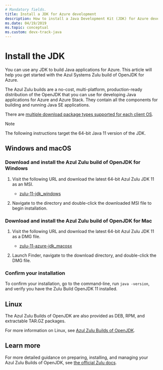```yaml
---
# Mandatory fields.
title: Install a JDK for Azure development
description: How to install a Java Development Kit (JDK) for Azure development with Windows, Linux, and Mac.
ms.date: 04/19/2019
ms.topic: conceptual
ms.custom: devx-track-java
---
```


# Install the JDK

You can use any JDK to build Java applications for Azure. This article will help you get started with the Azul Systems Zulu build of OpenJDK for Azure.

The Azul Zulu builds are a no-cost, multi-platform, production-ready distribution of the OpenJDK that you can use for developing Java applications for Azure and Azure Stack. They contain all the components for building and running Java SE applications.

There are [multiple download package types supported for each client OS](https://www.azul.com/downloads/azure-only/).

> [!NOTE]
> The following instructions target the 64-bit Java 11 version of the JDK.
>

## Windows and macOS

### Download and install the Azul Zulu build of OpenJDK for Windows

1. Visit the following URL and download the latest 64-bit Azul Zulu JDK 11 as an MSI.

   * [zulu-11-jdk_windows](https://www.azul.com/downloads/azure-only/?version=java-11-lts&os=windows&architecture=x86-64-bit&package=jdk)

2. Navigate to the directory and double-click the downloaded MSI file to begin installation.

### Download and install the Azul Zulu build of OpenJDK for Mac

1. Visit the following URL and download the latest 64-bit Azul Zulu JDK 11 as a DMG file.

   * [zulu-11-azure-jdk_macosx](https://www.azul.com/downloads/azure-only/?version=java-11-lts&os=macos&architecture=x86-64-bit&package=jdk)

2. Launch Finder, navigate to the download directory, and double-click the DMG file.

### Confirm your installation

To confirm your installation, go to the command-line, run `java -version`, and verify you have the Zulu Build OpenJDK 11 installed.

## Linux

The Azul Zulu Builds of OpenJDK are also provided as DEB, RPM, and extractable TAR.GZ packages.

For more information on Linux, see [Azul Zulu Builds of OpenJDK](https://www.azul.com/downloads/azure-only/).

## Learn more

For more detailed guidance on preparing, installing, and managing your Azul Zulu Builds of OpenJDK, see [the official Zulu docs](https://docs.azul.com/zulu/zuludocs/index.htm).
